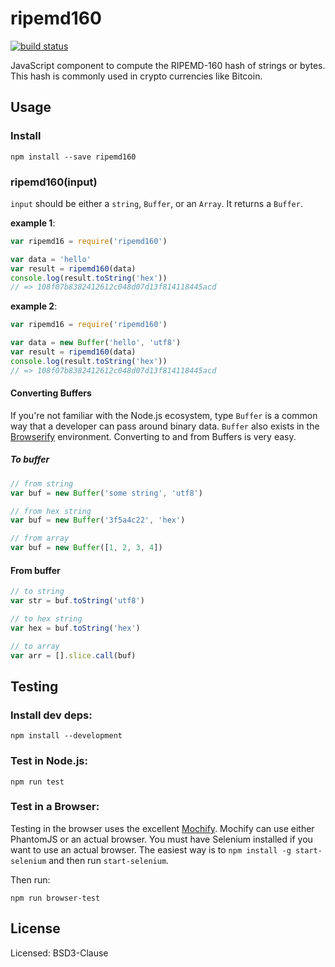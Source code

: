 ripemd160
=========

[![build status](https://secure.travis-ci.org/crypto-browserify/ripemd160.png)](http://travis-ci.org/crypto-browserify/ripemd160)

JavaScript component to compute the RIPEMD-160 hash of strings or bytes. This hash is commonly used in crypto currencies
like Bitcoin.

Usage
-----

### Install

    npm install --save ripemd160


### ripemd160(input)

`input` should be either a `string`, `Buffer`, or an `Array`. It returns a `Buffer`.

**example 1**:

```js
var ripemd16 = require('ripemd160')

var data = 'hello'
var result = ripemd160(data)
console.log(result.toString('hex'))
// => 108f07b8382412612c048d07d13f814118445acd
```

**example 2**:

```js
var ripemd16 = require('ripemd160')

var data = new Buffer('hello', 'utf8')
var result = ripemd160(data)
console.log(result.toString('hex'))
// => 108f07b8382412612c048d07d13f814118445acd
```


#### Converting Buffers

If you're not familiar with the Node.js ecosystem, type `Buffer` is a common way that a developer can pass around
binary data. `Buffer` also exists in the [Browserify](http://browserify.org/) environment. Converting to and from Buffers is very easy.

##### To buffer

```js
// from string
var buf = new Buffer('some string', 'utf8')

// from hex string
var buf = new Buffer('3f5a4c22', 'hex')

// from array
var buf = new Buffer([1, 2, 3, 4])
```

#### From buffer

```js
// to string
var str = buf.toString('utf8')

// to hex string
var hex = buf.toString('hex')

// to array
var arr = [].slice.call(buf)
```


Testing
-------

### Install dev deps:

    npm install --development

### Test in Node.js:

    npm run test

### Test in a Browser:

Testing in the browser uses the excellent [Mochify](https://github.com/mantoni/mochify.js). Mochify can use either PhantomJS
or an actual browser. You must have Selenium installed if you want to use an actual browser. The easiest way is to
`npm install -g start-selenium` and then run `start-selenium`.

Then run:

    npm run browser-test



License
-------

Licensed: BSD3-Clause
